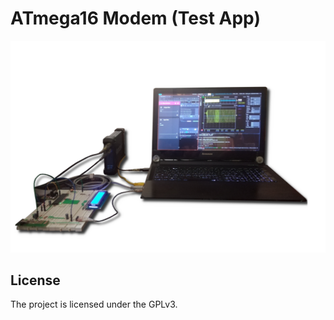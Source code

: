 # ATmega16 Modem (Test App)

![Micro and Laptop Overview](./assets/micro-laptop-overview.png)

## License

The project is licensed under the GPLv3.